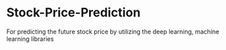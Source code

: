 # Stock-Price-Prediction
For predicting the future stock price by utilizing the deep learning, machine learning libraries
